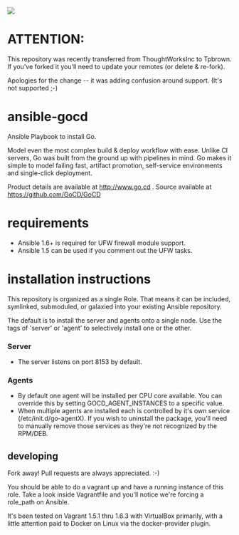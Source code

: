![](https://snap-ci.com/Tpbrown/ansible-gocd/branch/master/build_image)

ATTENTION: 
=
This repository was recently transferred from ThoughtWorksInc to Tpbrown.  If you've forked it you'll need to update your remotes (or delete & re-fork). 

Apologies for the change -- it was adding confusion around support. (It's not supported ;-)



ansible-gocd
=============

Ansible Playbook to install Go.  

Model even the most complex build & deploy workflow with ease. Unlike CI servers, Go was built from the ground up with pipelines in mind. Go makes it simple to model failing fast, artifact promotion, self-service environments and single-click deployment.

Product details are available at http://www.go.cd .  Source available at https://github.com/GoCD/GoCD

requirements
============
* Ansible 1.6+ is required for UFW firewall module support.  
* Ansible 1.5 can be used if you comment out the UFW tasks.

installation instructions
=========================

This repository is organized as a single Role. That means it can be included, symlinked, submoduled, or galaxied into your existing Ansible repository. 

The default is to install the server and agents onto a single node.  Use the tags of 'server' or 'agent' to selectively install one or the other.
### Server
* The server listens on port 8153 by default.  
  
### Agents
* By default one agent will be installed per CPU core available.  You can override this by setting GOCD_AGENT_INSTANCES to a specific value.
* When multiple agents are installed each is controlled by it's own service (/etc/init.d/go-agentX). If you wish to uninstall the package, you'll need to manually remove those services as they're not recognized by the RPM/DEB.

## developing
Fork away!  Pull requests are always appreciated. :-)

You should be able to do a vagrant up and have a running instance of this role.  Take a look inside Vagrantfile and you'll notice we're forcing a role_path on Ansible.  

It's been tested on Vagrant 1.5.1 thru 1.6.3 with VirtualBox primarily, with a little attention paid to Docker on Linux via the docker-provider plugin.
